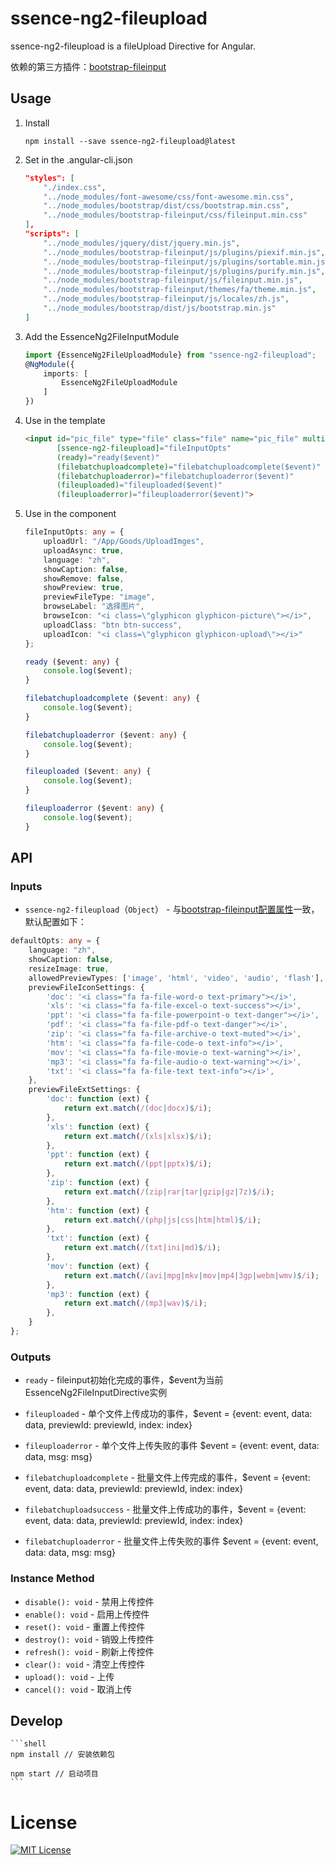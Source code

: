 # ssence-ng2-fileupload

ssence-ng2-fileupload is a fileUpload Directive for Angular.

依赖的第三方插件：[bootstrap-fileinput](http://plugins.krajee.com/file-input)

## Usage

1. Install

	```shell
	npm install --save ssence-ng2-fileupload@latest
	```
	
2. Set in the .angular-cli.json

	```json
    "styles": [
        "./index.css",
        "../node_modules/font-awesome/css/font-awesome.min.css",
        "../node_modules/bootstrap/dist/css/bootstrap.min.css",
        "../node_modules/bootstrap-fileinput/css/fileinput.min.css"
    ],
    "scripts": [
        "../node_modules/jquery/dist/jquery.min.js",
        "../node_modules/bootstrap-fileinput/js/plugins/piexif.min.js",
        "../node_modules/bootstrap-fileinput/js/plugins/sortable.min.js",
        "../node_modules/bootstrap-fileinput/js/plugins/purify.min.js",
        "../node_modules/bootstrap-fileinput/js/fileinput.min.js",
        "../node_modules/bootstrap-fileinput/themes/fa/theme.min.js",
        "../node_modules/bootstrap-fileinput/js/locales/zh.js",
        "../node_modules/bootstrap/dist/js/bootstrap.min.js"
    ]
	```

3. Add the EssenceNg2FileInputModule

	```typescript
	import {EssenceNg2FileUploadModule} from "ssence-ng2-fileupload";
	@NgModule({
	    imports: [
	        EssenceNg2FileUploadModule
	    ]
	})
	```

4. Use in the template

	```html
	<input id="pic_file" type="file" class="file" name="pic_file" multiple
           [ssence-ng2-fileupload]="fileInputOpts"
           (ready)="ready($event)"
           (filebatchuploadcomplete)="filebatchuploadcomplete($event)"
           (filebatchuploaderror)="filebatchuploaderror($event)"
           (fileuploaded)="fileuploaded($event)"
           (fileuploaderror)="fileuploaderror($event)">
	```

5. Use in the component

	```typescript
	fileInputOpts: any = {
        uploadUrl: "/App/Goods/UploadImges",
        uploadAsync: true,
        language: "zh",
        showCaption: false,
        showRemove: false,
        showPreview: true,
        previewFileType: "image",
        browseLabel: "选择图片",
        browseIcon: "<i class=\"glyphicon glyphicon-picture\"></i>",
        uploadClass: "btn btn-success",
        uploadIcon: "<i class=\"glyphicon glyphicon-upload\"></i>"
    };

    ready ($event: any) {
        console.log($event);
    }

    filebatchuploadcomplete ($event: any) {
        console.log($event);
    }

    filebatchuploaderror ($event: any) {
        console.log($event);
    }

    fileuploaded ($event: any) {
        console.log($event);
    }

    fileuploaderror ($event: any) {
        console.log($event);
    }
	```

## API

### Inputs

- `ssence-ng2-fileupload`（`Object`） - 与[bootstrap-fileinput配置属性](http://plugins.krajee.com/file-input#options)一致，默认配置如下：
```typescript
defaultOpts: any = {
    language: "zh",
    showCaption: false,
    resizeImage: true,
    allowedPreviewTypes: ['image', 'html', 'video', 'audio', 'flash'],
    previewFileIconSettings: {
        'doc': '<i class="fa fa-file-word-o text-primary"></i>',
        'xls': '<i class="fa fa-file-excel-o text-success"></i>',
        'ppt': '<i class="fa fa-file-powerpoint-o text-danger"></i>',
        'pdf': '<i class="fa fa-file-pdf-o text-danger"></i>',
        'zip': '<i class="fa fa-file-archive-o text-muted"></i>',
        'htm': '<i class="fa fa-file-code-o text-info"></i>',
        'mov': '<i class="fa fa-file-movie-o text-warning"></i>',
        'mp3': '<i class="fa fa-file-audio-o text-warning"></i>',
        'txt': '<i class="fa fa-file-text text-info"></i>',
    },
    previewFileExtSettings: {
        'doc': function (ext) {
            return ext.match(/(doc|docx)$/i);
        },
        'xls': function (ext) {
            return ext.match(/(xls|xlsx)$/i);
        },
        'ppt': function (ext) {
            return ext.match(/(ppt|pptx)$/i);
        },
        'zip': function (ext) {
            return ext.match(/(zip|rar|tar|gzip|gz|7z)$/i);
        },
        'htm': function (ext) {
            return ext.match(/(php|js|css|htm|html)$/i);
        },
        'txt': function (ext) {
            return ext.match(/(txt|ini|md)$/i);
        },
        'mov': function (ext) {
            return ext.match(/(avi|mpg|mkv|mov|mp4|3gp|webm|wmv)$/i);
        },
        'mp3': function (ext) {
            return ext.match(/(mp3|wav)$/i);
        },
    }
};
```

### Outputs

- `ready` - fileinput初始化完成的事件，$event为当前EssenceNg2FileInputDirective实例

- `fileuploaded` - 单个文件上传成功的事件，$event = {event: event, data: data, previewId: previewId, index: index}

- `fileuploaderror` - 单个文件上传失败的事件 $event = {event: event, data: data, msg: msg}

- `filebatchuploadcomplete` - 批量文件上传完成的事件，$event = {event: event, data: data, previewId: previewId, index: index}

- `filebatchuploadsuccess` - 批量文件上传成功的事件，$event = {event: event, data: data, previewId: previewId, index: index}

- `filebatchuploaderror` - 批量文件上传失败的事件 $event = {event: event, data: data, msg: msg}

### Instance Method

- `disable(): void` - 禁用上传控件
- `enable(): void` - 启用上传控件
- `reset(): void` - 重置上传控件
- `destroy(): void` - 销毁上传控件
- `refresh(): void` - 刷新上传控件
- `clear(): void` - 清空上传控件
- `upload(): void` - 上传
- `cancel(): void` - 取消上传

## Develop

	```shell
	npm install // 安装依赖包
	
	npm start // 启动项目
	```

# License

[![MIT License](https://img.shields.io/badge/license-MIT-blue.svg?style=flat)](/LICENSE)
